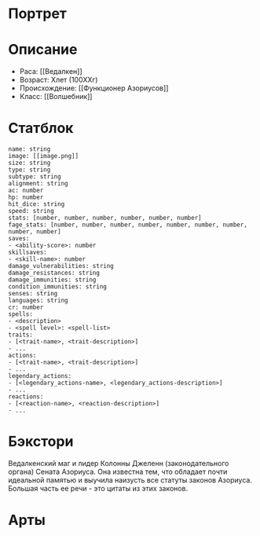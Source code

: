 # Портрет

# Описание
* Раса: [[Ведалкен]]
* Возраст: Xлет (100XXг)
* Происхождение: [[Функционер Азориусов]]
* Класс: [[Волшебник]]
# Статблок
```statblock  
name: string  
image: [[image.png]]
size: string  
type: string  
subtype: string  
alignment: string  
ac: number  
hp: number  
hit_dice: string  
speed: string  
stats: [number, number, number, number, number, number]  
fage_stats: [number, number, number, number, number, number, number, number, number]  
saves:  
- <ability-score>: number  
skillsaves:  
- <skill-name>: number  
damage_vulnerabilities: string  
damage_resistances: string  
damage_immunities: string  
condition_immunities: string  
senses: string  
languages: string  
cr: number  
spells:  
- <description>  
- <spell level>: <spell-list>  
traits:  
- [<trait-name>, <trait-description>]  
- ...  
actions:  
- [<trait-name>, <trait-description>]  
- ...  
legendary_actions:  
- [<legendary_actions-name>, <legendary_actions-description>]  
- ...  
reactions:  
- [<reaction-name>, <reaction-description>]  
- ...  
```

# Бэкстори
Ведалкенский маг и лидер Колонны Джеленн (законодательного органа) Сената Азориуса. Она известна тем, что обладает почти идеальной памятью и выучила наизусть все статуты законов Азориуса. Большая часть ее речи - это цитаты из этих законов.
# Арты
